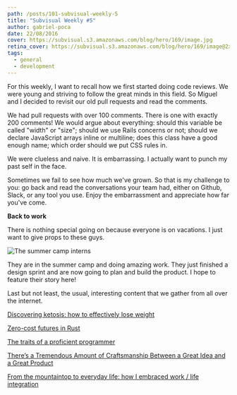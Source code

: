 ```yaml
---
path: /posts/101-subvisual-weekly-5
title: "Subvisual Weekly #5"
author: gabriel-poca
date: 22/08/2016
cover: https://subvisual.s3.amazonaws.com/blog/hero/169/image.jpg
retina_cover: https://subvisual.s3.amazonaws.com/blog/hero/169/image@2x.jpg
tags:
  - general
  - development
---
```



For this weekly, I want to recall how we first started doing code reviews. We were young and striving to follow the great minds in this field. So Miguel and I decided to revisit our old pull requests and read the comments.

We had pull requests with over 100 comments. There is one with exactly 200 comments! We would argue about everything: should this variable be called "width" or "size"; should we use Rails concerns or not; should we declare JavaScript arrays inline or multiline; does this class have a good enough name; which order should we put CSS rules in.

We were clueless and naive. It is embarrassing. I actually want to punch my past self in the face.

Sometimes we fail to see how much we've grown. So that is my challenge to you: go back and read the conversations your team had, either on Github, Slack, or any tool you use. Enjoy the embarrassment and appreciate how far you've come.

**Back to work**

There is nothing special going on because everyone is on vacations. I just want to give props to these guys.

![The summer camp interns](https://subvisual.s3.amazonaws.com/blog/post_image/162/image-1471859802150.jpg)

They are in the summer camp and doing amazing work. They just finished a design sprint and are now going to plan and build the product. I hope to feature their story here!

Last but not least, the usual, interesting content that we gather from all over the internet.

[Discovering ketosis: how to effectively lose weight](https://github.com/arielf/weight-loss)

[Zero-cost futures in Rust](http://aturon.github.io/blog/2016/08/11/futures/)

[The traits of a proficient programmer](https://www.oreilly.com/ideas/the-traits-of-a-proficient-programmer)

[There’s a Tremendous Amount of Craftsmanship Between a Great Idea and a Great Product](https://wycats.svbtle.com/theres-a-tremendous-amount-of-craftsmanship-between-a-great-idea-and-a-great-product)

[From the mountaintop to everyday life: how I embraced work / life integration](https://m.signalvnoise.com/from-the-mountaintop-to-everyday-life-how-i-embraced-work-life-integration-577fd7347c86#.ow9m8fk5c)
